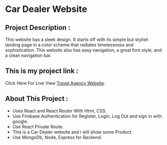 # Car Dealer Website
## Project Description :
This website has a sleek design. It starts off with its simple but stylish landing page in a color scheme that radiates timelessness and sophistication. This website also has easy navigation, a great font style, and a clean navigation bar.

## This is my project link :

Click Here For Live View [Travel Agency Website](https://travel-assignment.web.app/).

## About This Project :

- Uses React and React Router With Html, CSS.
- Use Firebase Authentication for Register, Login, Log Out and sign in with google.
- Use React Private Route.
- This is a Car Dealer website and i will show some Product.
- Use MongoDb, Node, Express for Backend.
